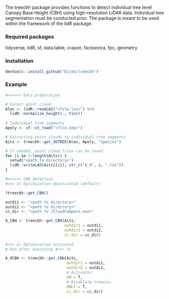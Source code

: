 
The treecbh package provides functions to detect individual tree level Canopy Base Height (CBH) using high-resolution LiDAR data. Individual tree segmentation must be conducted prior. The package is meant to be used within the framework of the lidR package. 

### Required packages

tidyverse, lidR, sf, data.table, crayon, factoextra, fpc, geometry

### Installation

```r
devtools::install_github("DijoG/treecbh")
```
### Example

```r
#>>>>>> Data preparation

# Forest point cloud
Alas <- lidR::readLAS("<file.las>") %>%
  lidR::normalize_height(., tin())
  
# Individual tree segments
Apoly <- sf::st_read("<file.shp>") 

# Extracting point clouds to individual tree segments
Aits <- treecbh::get_3DTREE(Alas, Apoly, "Species")

# If needed, point cloud files can be saved
for (i in 1:length(Aits)) {
  setwd("<path to directory>")
  lidR::writeLAS(Aits[[i]], str_c("A_0", i, ".las"))
}

#>>>>>> CBH detection
#>>> 1> Optimization deactivated (default)

?treecbh::get_CBH()

outdi1 <- "<path to directory>"
outdi2 <- "<path to directory>"
cc_dir <- "<path to /CloudCompare.exe>"

A_CBH <- treecbh::get_CBH(Aits,
                          outdir1 = outdi1,
                          outdir2 = outdi2,
                          cc_dir = cc_dir)
                 
#>>> 2> Optimization activated
# Run after executing #>>> 1>

A_OCBH <- treecbh::get_CBH(Aits,
                           outdir1 = outdi1,
                           outdir2 = outdi2,
                           # Activator:
                           kM = T,  
                           # Disabling treeiso:
                           ONLY = T,
                           cc_dir = cc_dir)
```


